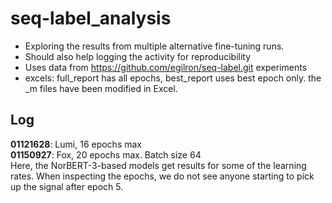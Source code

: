 # seq-label_analysis
- Exploring the results from multiple alternative fine-tuning runs.
- Should also help logging the activity for reproducibility
- Uses data from https://github.com/egilron/seq-label.git experiments
- excels: full_report has all epochs, best_report uses best epoch only. the _m files have been modified in Excel.



## Log
**01121628**: Lumi, 16 epochs max  
**01150927**: Fox, 20 epochs max. Batch size 64  
Here, the NorBERT-3-based models get results for some of the learning rates. When inspecting the epochs, we do not see anyone starting to pick up the signal after epoch 5.


